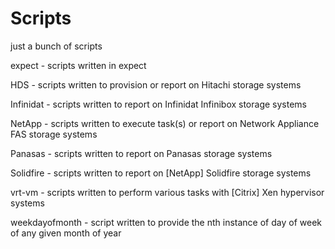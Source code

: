 # Scripts
just a bunch of scripts

expect - scripts written in expect

HDS - scripts written to provision or report on Hitachi storage systems

Infinidat - scripts written to report on Infinidat Infinibox storage systems

NetApp - scripts written to execute task(s) or report on Network Appliance FAS storage systems

Panasas - scripts written to report on Panasas storage systems

Solidfire - scripts written to report on [NetApp] Solidfire storage systems

vrt-vm - scripts written to perform various tasks with [Citrix] Xen hypervisor systems

weekdayofmonth - script written to provide the nth instance of day of week of any given month of year
